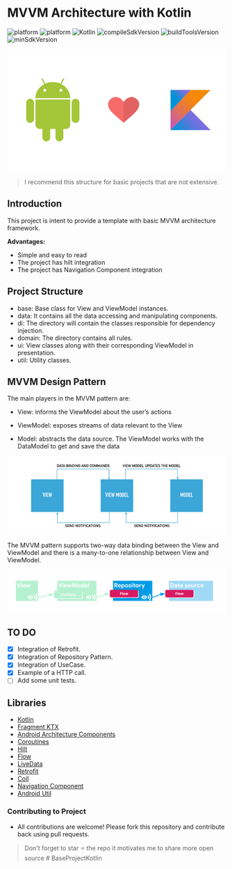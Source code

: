 # MVVM Architecture with Kotlin

![platform](https://img.shields.io/badge/Android-blue)
![platform](https://img.shields.io/badge/MVVM-blue)
![Kotlin](https://img.shields.io/badge/Kotlin-blue)
![compileSdkVersion](https://img.shields.io/badge/compileSdkVersion-30-yellow)
![buildToolsVersion](https://img.shields.io/badge/buildToolsVersion-30.0.3-yellow)
![minSdkVersion](https://img.shields.io/badge/minSdkVersion-28-yellow)

<img src="/screenshots/kotlin.png">

> I recommend this structure for basic projects that are not extensive.

## Introduction

This project is intent to provide a template with basic MVVM architecture framework.

<b>Advantages:</b>

- Simple and easy to read
- The project has hilt integration
- The project has Navigation Component integration

## Project Structure

- base: Base class for View and ViewModel instances.
- data: It contains all the data accessing and manipulating components.
- di: The directory will contain the classes responsible for dependency injection.
- domain: The directory contains all rules.
- ui: View classes along with their corresponding ViewModel in presentation.
- util: Utility classes.

## MVVM Design Pattern

The main players in the MVVM pattern are:

- View: informs the ViewModel about the user’s actions

- ViewModel: exposes streams of data relevant to the View

- Model: abstracts the data source. The ViewModel works with the DataModel to get and save the data

<img src="/screenshots/mvvm.png">

The MVVM pattern supports two-way data binding between the View and ViewModel and there is a many-to-one relationship between View and ViewModel.

<img src="/screenshots/data.png">

## TO DO

- [x] Integration of Retrofit.
- [x] Integration of Repository Pattern.
- [x] Integration of UseCase.
- [x] Example of a HTTP call.
- [ ] Add some unit tests.

## Libraries

- [Kotlin](https://kotlinlang.org/)
- [Fragment KTX](https://developer.android.com/kotlin/ktx)
- [Android Architecture Components](https://developer.android.com/topic/libraries/architecture/index.html)
- [Coroutines](https://developer.android.com/kotlin/coroutines)
- [Hilt](https://developer.android.com/training/dependency-injection/hilt-android)
- [Flow](https://kotlinlang.org/docs/flow.html)
- [LiveData](https://developer.android.com/topic/libraries/architecture/livedata)
- [Retrofit](https://square.github.io/retrofit/)
- [Coil](https://coil-kt.github.io/coil/)
- [Navigation Component](https://developer.android.com/guide/navigation/navigation-getting-started)
- [Android Util](https://github.com/Blankj/AndroidUtilCode)

### Contributing to Project

- All contributions are welcome! Please fork this repository and contribute back using pull requests.

> Don't forget to star ⭐ the repo it motivates me to share more open source
#   B a s e P r o j e c t K o t l i n 
 
 